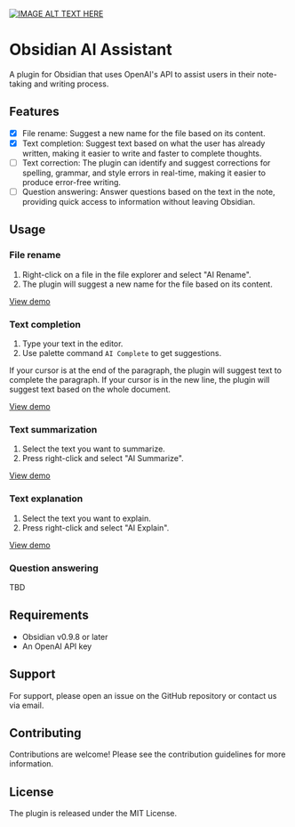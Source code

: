 [![IMAGE ALT TEXT HERE](https://img.youtube.com/vi/0cWN_JhoZm4/0.jpg)](https://www.youtube.com/watch?v=0cWN_JhoZm4)

# Obsidian AI Assistant

A plugin for Obsidian that uses OpenAI's API to assist users in their note-taking and writing process.

## Features

-   [x] File rename: Suggest a new name for the file based on its content.
-   [x] Text completion: Suggest text based on what the user has already written, making it easier to write and faster to complete thoughts.
-   [ ] Text correction: The plugin can identify and suggest corrections for spelling, grammar, and style errors in real-time, making it easier to produce error-free writing.
-   [ ] Question answering: Answer questions based on the text in the note, providing quick access to information without leaving Obsidian.

## Usage

### File rename

1. Right-click on a file in the file explorer and select "AI Rename".
2. The plugin will suggest a new name for the file based on its content.

[View demo](https://www.youtube.com/watch?v=0cWN_JhoZm4)

### Text completion

1. Type your text in the editor.
2. Use palette command `AI Complete` to get suggestions.

If your cursor is at the end of the paragraph, the plugin will suggest text to complete the paragraph. If your cursor is in the new line, the plugin will suggest text based on the whole document.

[View demo](https://www.youtube.com/watch?v=qU3DSY7eXA8)


### Text summarization

1. Select the text you want to summarize.
2. Press right-click and select "AI Summarize".

[View demo](https://www.youtube.com/watch?v=qU3DSY7eXA8)

### Text explanation

1. Select the text you want to explain.
2. Press right-click and select "AI Explain".

[View demo](https://www.youtube.com/watch?v=qU3DSY7eXA8)

### Question answering

TBD

## Requirements

-   Obsidian v0.9.8 or later
-   An OpenAI API key

## Support

For support, please open an issue on the GitHub repository or contact us via email.

## Contributing

Contributions are welcome! Please see the contribution guidelines for more information.

## License

The plugin is released under the MIT License.
